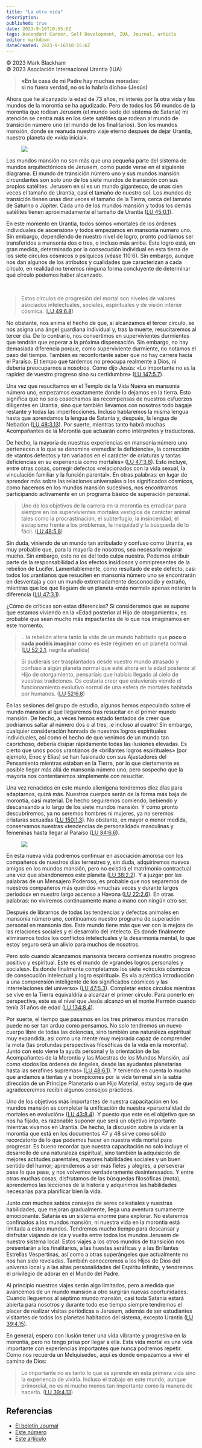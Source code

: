 ```yaml
---
title: "La otra vida"
description: 
published: true
date: 2023-9-16T10:55:6Z
tags: Ascendant Career, Self Development, IUA, Journal, article
editor: markdown
dateCreated: 2023-9-16T10:55:6Z
---
```


<p class="v-card v-sheet theme--light gray lighten-3 px-2">© 2023 Mark Blackham<br>© 2023 Asociación Internacional Urantia (IUA)</p>


> **«En la casa de mi Padre hay muchas moradas:**  
> **si no fuera verdad, no os lo habría dicho» (Jesús)**

Ahora que he alcanzado la edad de 73 años, mi interés por la otra vida y los mundos de la morontia se ha agudizado. Pero de todos los 56 mundos de la morontia que rodean Jerusem (el mundo sede del sistema de Satania) mi atención se centra más en los siete satélites que rodean al mundo de transición número uno (el mundo de los finalitarios). Son los mundos mansión, donde se reanuda nuestro viaje eterno después de dejar Urantia, nuestro planeta de «vida inicial».

<figure id="Figure_1" class="image urantiapedia image-style-align-left">
<img src="/image/article/IUA_Journal/Jerusem-Planet-Sizes-434x706.jpg">
</figure>

Los mundos mansión no son más que una pequeña parte del sistema de mundos arquitectónicos de Jerusem, como puede verse en el siguiente diagrama. El mundo de transición número uno y sus mundos mansión circundantes son solo uno de los siete mundos de transición con sus propios satélites. Jerusem en sí es un mundo gigantesco, de unas cien veces el tamaño de Urantia, casi el tamaño de nuestro sol. Los mundos de transición tienen unas diez veces el tamaño de la Tierra, cerca del tamaño de Saturno o Júpiter. Cada uno de los mundos mansión y todos los demás satélites tienen aproximadamente el tamaño de Urantia (<a id="a42_569"></a>[LU 45:0.1](/es/The_Urantia_Book/45#p0_1)).

En este momento en Urantia, todos somos «mortales de los órdenes individuales de ascensión» y todos empezamos en mansonia número uno. Sin embargo, dependiendo de nuestro nivel de logro, pronto podríamos ser transferidos a mansonia dos o tres, o incluso más arriba. Este logro está, en gran medida, determinado por la consecución individual en esta tierra de los siete círculos cósmicos o psíquicos (véase 110:6). Sin embargo, aunque nos dan algunos de los atributos y cualidades que caracterizan a cada círculo, en realidad no tenemos ninguna forma concluyente de determinar qué círculo podemos haber alcanzado.

<br style="clear:both;"/>

> Estos círculos de progresión del mortal son niveles de valores asociados intelectuales, sociales, espirituales y de visión interior cósmica. (<a id="a48_124"></a>[LU 49:6.8](/es/The_Urantia_Book/49#p6_8))

No obstante, nos anima el hecho de que, si alcanzamos el tercer círculo, se nos asigna una ángel guardiana individual y, tras la muerte, resucitaremos al tercer día. De lo contrario, nos convertimos en supervivientes durmientes que tendrán que esperar a la próxima dispensación. Sin embargo, no hay demasiada diferencia porque, como superviviente durmiente, no notamos el paso del tiempo. También es reconfortante saber que no hay carrera hacia el Paraíso. El tiempo que tardemos no preocupa realmente a Dios, ni debería preocuparnos a nosotros. Como dijo Jesús: «Lo importante no es la rapidez de vuestro progreso sino su certidumbre» (<a id="a50_630"></a>[LU 147:5.7](/es/The_Urantia_Book/147#p5_7)).

Una vez que resucitamos en el Templo de la Vida Nueva en mansonia número uno, empezamos exactamente donde lo dejamos en la tierra. Esto significa que no solo cosechamos las recompensas de nuestros esfuerzos diligentes en Urantia, sino que también llevamos con nosotros todo bagaje restante y todas las imperfecciones. Incluso hablaremos la misma lengua hasta que aprendamos la lengua de Satania y, después, la lengua de Nebadon (<a id="a52_369"></a>[LU 48:3.13](/es/The_Urantia_Book/48#p3_13)). Por suerte, mientras tanto habrá muchas Acompañantes de la Morontia que actuarán como intérpretes y traductoras.

De hecho, la mayoría de nuestras experiencias en mansonia número uno pertenecen a lo que se denomina «remediar la deficiencia», la corrección de «tantos defectos y tan variados en el carácter de criaturas y tantas deficiencias en su experiencia como mortales» (<a id="a54_192"></a>[LU 47:3.8](/es/The_Urantia_Book/47#p3_8)). Esto incluye, entre otras cosas, corregir defectos «relacionados con la vida sexual, la vinculación familiar y la función parental». En otras palabras: en lugar de aprender más sobre las relaciones universales o los significados cósmicos, como hacemos en los mundos mansión sucesivos, nos encontramos participando activamente en un programa básico de superación personal.

> Uno de los objetivos de la carrera en la morontia es erradicar para siempre en los supervivientes mortales vestigios de carácter animal tales como la procrastinación, el subterfugio, la insinceridad, el escapismo frente a los problemas, la inequidad y la búsqueda de lo fácil. (<a id="a56_239"></a>[LU 48:5.8](/es/The_Urantia_Book/48#p5_8))

Sin duda, viniendo de un mundo tan atribulado y confuso como Urantia, es muy probable que, para la mayoría de nosotros, sea necesario mejorar mucho. Sin embargo, esto no es del todo culpa nuestra. Podemos atribuir parte de la responsabilidad a los efectos insidiosos y omnipresentes de la rebelión de Lucifer. Lamentablemente, como resultado de este defecto, casi todos los urantianos que resuciten en mansonia número uno se encontrarán en desventaja y con un mundo extremadamente desconocido y extraño, mientras que los que lleguen de un planeta «más normal» apenas notarán la diferencia (<a id="a58_530"></a>[LU 47:3.1](/es/The_Urantia_Book/47#p3_1)).

¿Cómo de críticas son estas diferencias? Si consideramos que se supone que estamos viviendo en la «Edad posterior al Hijo de otorgamiento», es probable que sean mucho más impactantes de lo que nos imaginamos en este momento.

> …la rebelión altera tanto la vida de un mundo habitado que **poco o nada podéis imaginar** cómo es este régimen en un planeta normal. (<a id="a62_135"></a>[LU 52:2.1](/es/The_Urantia_Book/52#p2_1), negrita añadida)

> Si pudierais ser trasplantados desde vuestro mundo atrasado y confuso a algún planeta normal que esté ahora en la edad posterior al Hijo de otorgamiento, pensaríais que habíais llegado al cielo de vuestras tradiciones. Os costaría creer que estuvierais viendo el funcionamiento evolutivo normal de una esfera de mortales habitada por humanos. (<a id="a64_321"></a>[LU 52:6.8](/es/The_Urantia_Book/52#p6_8))

En las sesiones del grupo de estudio, algunos hemos especulado sobre el mundo mansión al que llegaremos tras resucitar en el primer mundo mansión. De hecho, a veces hemos estado tentados de creer que podríamos saltar al número dos o al tres, ¡e incluso al cuatro! Sin embargo, cualquier consideración honrada de nuestros logros espirituales individuales, así como el hecho de que venimos de un mundo tan caprichoso, debería disipar rápidamente todas las ilusiones elevadas. Es cierto que unos pocos urantianos de «brillantes logros espirituales» (por ejemplo, Enoc y Elías) se han fusionado con sus Ajustadores del Pensamiento mientras estaban en la Tierra, por lo que ciertamente es posible llegar más allá de mansonia número uno; pero sospecho que la mayoría nos contentaremos simplemente con resucitar.

Una vez renacidos en este mundo alienígena tendremos diez días para adaptarnos, quizá más. Nuestros cuerpos serán de la forma más baja de morontia, casi material. De hecho seguiremos comiendo, bebiendo y descansando a lo largo de los siete mundos mansión. Y como pronto descubriremos, ya no seremos hombres ni mujeres, ya no seremos criaturas sexuadas (<a id="a68_329"></a>[LU 150:1.3](/es/The_Urantia_Book/150#p1_3)). No obstante, en mayor o menor medida, conservamos nuestras «tendencias de personalidad» masculinas y femeninas hasta llegar al Paraíso (<a id="a68_491"></a>[LU 84:6.6](/es/The_Urantia_Book/84#p6_6)).

<figure id="Figure_2" class="image urantiapedia image-style-align-left">
<img src="/image/article/IUA_Journal/Mansions-450x706.jpg">
</figure>

En esta nueva vida podremos continuar en asociación amorosa con los compañeros de nuestros días terrestres y, sin duda, adquiriremos nuevos amigos en los mundos mansión, pero no existirá el matrimonio contractual una vez que abandonemos este planeta (<a id="a74_249"></a>[LU 38:2.2](/es/The_Urantia_Book/38#p2_2)). Y a juzgar por las palabras de un Mensajero Poderoso, es probable que nos separemos de nuestros compañeros más queridos «muchas veces y durante largos períodos» en nuestro largo ascenso a Havona (<a id="a74_472"></a>[LU 22:2.6](/es/The_Urantia_Book/22#p2_6)). En otras palabras: no viviremos continuamente mano a mano con ningún otro ser.

Después de librarnos de todas las tendencias y defectos animales en mansonia número uno, continuamos nuestro programa de superación personal en mansonia dos. Este mundo tiene más que ver con la mejora de las relaciones sociales y el desarrollo del intelecto. Es donde finalmente eliminamos todos los conflictos intelectuales y la desarmonía mental, lo que estoy seguro será un alivio para muchos de nosotros.

Pero solo cuando alcanzamos mansonia tercera comienza nuestro progreso positivo y espiritual. Este es el mundo de «grandes logros personales y sociales». Es donde finalmente completamos los siete «círculos cósmicos de consecución intelectual y logro espiritual». Es «la auténtica introducción a una comprensión inteligente de los significados cósmicos y las interrelaciones del universo» (<a id="a78_381"></a>[LU 47:5.3](/es/The_Urantia_Book/47#p5_3)). Completar estos círculos mientras se vive en la Tierra equivaldría a alcanzar el primer círculo. Para ponerlo en perspectiva, este es el nivel que Jesús alcanzó en el monte Hermón cuando tenía 31 años de edad (<a id="a78_629"></a>[LU 134:8.4](/es/The_Urantia_Book/134#p8_4)).

Por suerte, el tiempo que pasamos en los tres primeros mundos mansión puede no ser tan arduo como pensamos. No solo tendremos un nuevo cuerpo libre de todas las dolencias, sino también una naturaleza espiritual muy expandida, así como una mente muy mejorada capaz de comprender la mota (las profundas perspectivas filosóficas de la vida en la morontia). Junto con esto viene la ayuda personal y la orientación de las Acompañantes de la Morontia y las Maestras de los Mundos Mansión, así como «todos los órdenes de ángeles, desde las ayudantes planetarias hasta las serafines supremas» (<a id="a80_522"></a>[LU 48:6.1](/es/The_Urantia_Book/48#p6_1)). Y teniendo en cuenta lo mucho que andamos a tientas y a trompicones por la vida terrenal sin la sabia dirección de un Príncipe Planetario o un Hijo Material, estoy seguro de que agradeceremos recibir algunos consejos prácticos.

Uno de los objetivos más importantes de nuestra capacitación en los mundos mansión es completar la unificación de nuestra «personalidad de mortales en evolución» (<a id="a82_144"></a>[LU 43:8.4](/es/The_Urantia_Book/43#p8_4)). Y puesto que este es el objetivo que se nos ha fijado, es razonable suponer que será un objetivo importante mientras vivamos en Urantia. De hecho, la discusión sobre la vida en la morontia que está en los documentos 47 y 48 sirve como sólido recordatorio de lo que podemos hacer en nuestra vida mortal para progresar. Es bueno recordar que nuestra capacitación no solo incluye el desarrollo de una naturaleza espiritual, sino también la adquisición de mejores actitudes parentales, mayores habilidades sociales y un buen sentido del humor; aprendemos a ser más fieles y alegres, a perseverar pase lo que pase, y nos volvemos verdaderamente desinteresados. Y entre otras muchas cosas, disfrutamos de las búsquedas filosóficas (mota), aprendemos las lecciones de la historia y adquirimos las habilidades necesarias para planificar bien la vida.
<br style="clear:both;"/>

Junto con muchos sabios consejos de seres celestiales y nuestras habilidades, que mejoran gradualmente, llega una aventura sumamente emocionante. Satania es un sistema enorme para explorar. No estaremos confinados a los mundos mansión, ni nuestra vida en la morontia está limitada a estos mundos. Tendremos mucho tiempo para descansar y disfrutar viajando de ida y vuelta entre todos los mundos Jerusem de nuestro sistema local. Estos viajes a los otros mundos de transición nos presentarán a los finalitarios, a las huestes seráficas y a las Brillantes Estrellas Vespertinas, así como a otras superángeles que actualmente no nos han sido reveladas. También conoceremos a los Hijos de Dios del universo local y a las altas personalidades del Espíritu Infinito, y tendremos el privilegio de adorar en el Mundo del Padre.

Al principio nuestros viajes serán algo limitados, pero a medida que avancemos de un mundo mansión a otro surgirán nuevas oportunidades. Cuando lleguemos al séptimo mundo mansión, casi toda Satania estará abierta para nosotros y durante todo ese tiempo siempre tendremos el placer de realizar visitas periódicas a Jerusem, además de ser estudiantes visitantes de todos los planetas habitados del sistema, excepto Urantia (<a id="a87_404"></a>[LU 39:4.15](/es/The_Urantia_Book/39#p4_15)).

En general, espero con ilusión tener una vida vibrante y progresiva en la morontia, pero no tengo prisa por llegar a ella. Esta vida mortal es una vida importante con experiencias importantes que nunca podremos repetir. Como nos recuerda un Melquisedec, aquí es donde empezamos a vivir el camino de Dios:

> Lo importante no es tanto lo que se aprende en esta primera vida sino la experiencia de vivirla. Incluso el trabajo en este mundo, aunque primordial, no es ni mucho menos tan importante como la manera de hacerlo. (<a id="a91_238"></a>[LU 39:4.13](/es/The_Urantia_Book/39#p4_13))




## Referencias

- [El boletín Journal](https://urantia-association.org/journal-online-archives/)
- [Este número](https://urantia-association.org/newsletter/journal-mayo-2023/?lang=es)
- [Este artículo](https://urantia-association.org/la-otra-vida/?lang=es)

